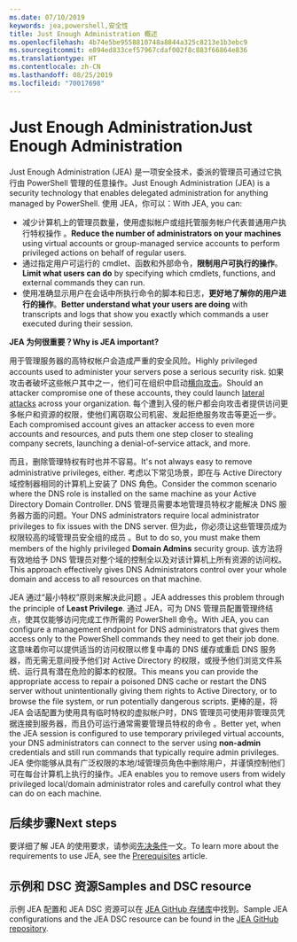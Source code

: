 ```yaml
---
ms.date: 07/10/2019
keywords: jea,powershell,安全性
title: Just Enough Administration 概述
ms.openlocfilehash: 4b74e5be9558810748a8844a325c8213e1b3ebc9
ms.sourcegitcommit: e894ed833cef57967cdaf002f8c883f66864e836
ms.translationtype: HT
ms.contentlocale: zh-CN
ms.lasthandoff: 08/25/2019
ms.locfileid: "70017698"
---
```

# <a name="just-enough-administration"></a><span data-ttu-id="aa9a0-103">Just Enough Administration</span><span class="sxs-lookup"><span data-stu-id="aa9a0-103">Just Enough Administration</span></span>

<span data-ttu-id="aa9a0-104">Just Enough Administration (JEA) 是一项安全技术，委派的管理员可通过它执行由 PowerShell 管理的任意操作。</span><span class="sxs-lookup"><span data-stu-id="aa9a0-104">Just Enough Administration (JEA) is a security technology that enables delegated administration for anything managed by PowerShell.</span></span> <span data-ttu-id="aa9a0-105">使用 JEA，你可以：</span><span class="sxs-lookup"><span data-stu-id="aa9a0-105">With JEA, you can:</span></span>

- <span data-ttu-id="aa9a0-106">减少计算机上的管理员数量，使用虚拟帐户或组托管服务帐户代表普通用户执行特权操作  。</span><span class="sxs-lookup"><span data-stu-id="aa9a0-106">**Reduce the number of administrators on your machines** using virtual accounts or group-managed service accounts to perform privileged actions on behalf of regular users.</span></span>
- <span data-ttu-id="aa9a0-107">通过指定用户可运行的 cmdlet、函数和外部命令，**限制用户可执行的操作**。</span><span class="sxs-lookup"><span data-stu-id="aa9a0-107">**Limit what users can do** by specifying which cmdlets, functions, and external commands they can run.</span></span>
- <span data-ttu-id="aa9a0-108">使用准确显示用户在会话中所执行命令的脚本和日志，**更好地了解你的用户进行的操作**。</span><span class="sxs-lookup"><span data-stu-id="aa9a0-108">**Better understand what your users are doing** with transcripts and logs that show you exactly which commands a user executed during their session.</span></span>

<span data-ttu-id="aa9a0-109">**JEA 为何很重要？**</span><span class="sxs-lookup"><span data-stu-id="aa9a0-109">**Why is JEA important?**</span></span>

<span data-ttu-id="aa9a0-110">用于管理服务器的高特权帐户会造成严重的安全风险。</span><span class="sxs-lookup"><span data-stu-id="aa9a0-110">Highly privileged accounts used to administer your servers pose a serious security risk.</span></span> <span data-ttu-id="aa9a0-111">如果攻击者破坏这些帐户其中之一，他们可在组织中启动[横向攻击](https://aka.ms/pth)。</span><span class="sxs-lookup"><span data-stu-id="aa9a0-111">Should an attacker compromise one of these accounts, they could launch [lateral attacks](https://aka.ms/pth) across your organization.</span></span> <span data-ttu-id="aa9a0-112">每个遭到入侵的帐户都会向攻击者提供访问更多帐户和资源的权限，使他们离窃取公司机密、发起拒绝服务攻击等更近一步。</span><span class="sxs-lookup"><span data-stu-id="aa9a0-112">Each compromised account gives an attacker access to even more accounts and resources, and puts them one step closer to stealing company secrets, launching a denial-of-service attack, and more.</span></span>

<span data-ttu-id="aa9a0-113">而且，删除管理特权有时也并不容易。</span><span class="sxs-lookup"><span data-stu-id="aa9a0-113">It's not always easy to remove administrative privileges, either.</span></span> <span data-ttu-id="aa9a0-114">考虑以下常见场景，即在与 Active Directory 域控制器相同的计算机上安装了 DNS 角色。</span><span class="sxs-lookup"><span data-stu-id="aa9a0-114">Consider the common scenario where the DNS role is installed on the same machine as your Active Directory Domain Controller.</span></span> <span data-ttu-id="aa9a0-115">DNS 管理员需要本地管理员特权才能解决 DNS 服务器方面的问题。</span><span class="sxs-lookup"><span data-stu-id="aa9a0-115">Your DNS administrators require local administrator privileges to fix issues with the DNS server.</span></span> <span data-ttu-id="aa9a0-116">但为此，你必须让这些管理员成为权限较高的域管理员安全组的成员  。</span><span class="sxs-lookup"><span data-stu-id="aa9a0-116">But to do so, you must make them members of the highly privileged **Domain Admins** security group.</span></span> <span data-ttu-id="aa9a0-117">该方法将有效地给予 DNS 管理员对整个域的控制全以及对该计算机上所有资源的访问权。</span><span class="sxs-lookup"><span data-stu-id="aa9a0-117">This approach effectively gives DNS Administrators control over your whole domain and access to all resources on that machine.</span></span>

<span data-ttu-id="aa9a0-118">JEA 通过“最小特权”原则来解决此问题  。</span><span class="sxs-lookup"><span data-stu-id="aa9a0-118">JEA addresses this problem through the principle of **Least Privilege**.</span></span> <span data-ttu-id="aa9a0-119">通过 JEA，可为 DNS 管理员配置管理终结点，使其仅能够访问完成工作所需的 PowerShell 命令。</span><span class="sxs-lookup"><span data-stu-id="aa9a0-119">With JEA, you can configure a management endpoint for DNS administrators that gives them access only to the PowerShell commands they need to get their job done.</span></span> <span data-ttu-id="aa9a0-120">这意味着你可以提供适当的访问权限以修复中毒的 DNS 缓存或重启 DNS 服务器，而无需无意间授予他们对 Active Directory 的权限，或授予他们浏览文件系统、运行具有潜在危险的脚本的权限。</span><span class="sxs-lookup"><span data-stu-id="aa9a0-120">This means you can provide the appropriate access to repair a poisoned DNS cache or restart the DNS server without unintentionally giving them rights to Active Directory, or to browse the file system, or run potentially dangerous scripts.</span></span> <span data-ttu-id="aa9a0-121">更棒的是，将 JEA 会话配置为使用具有临时特权的虚拟帐户时，DNS 管理员可使用非管理员凭据连接到服务器，而且仍可运行通常需要管理员特权的命令  。</span><span class="sxs-lookup"><span data-stu-id="aa9a0-121">Better yet, when the JEA session is configured to use temporary privileged virtual accounts, your DNS administrators can connect to the server using **non-admin** credentials and still run commands that typically require admin privileges.</span></span> <span data-ttu-id="aa9a0-122">JEA 使你能够从具有广泛权限的本地/域管理员角色中删除用户，并谨慎控制他们可在每台计算机上执行的操作。</span><span class="sxs-lookup"><span data-stu-id="aa9a0-122">JEA enables you to remove users from widely privileged local/domain administrator roles and carefully control what they can do on each machine.</span></span>

## <a name="next-steps"></a><span data-ttu-id="aa9a0-123">后续步骤</span><span class="sxs-lookup"><span data-stu-id="aa9a0-123">Next steps</span></span>

<span data-ttu-id="aa9a0-124">要详细了解 JEA 的使用要求，请参阅[先决条件](prerequisites.md)一文。</span><span class="sxs-lookup"><span data-stu-id="aa9a0-124">To learn more about the requirements to use JEA, see the [Prerequisites](prerequisites.md) article.</span></span>

## <a name="samples-and-dsc-resource"></a><span data-ttu-id="aa9a0-125">示例和 DSC 资源</span><span class="sxs-lookup"><span data-stu-id="aa9a0-125">Samples and DSC resource</span></span>

<span data-ttu-id="aa9a0-126">示例 JEA 配置和 JEA DSC 资源可以在 [JEA GitHub 存储库](https://github.com/PowerShell/JEA)中找到。</span><span class="sxs-lookup"><span data-stu-id="aa9a0-126">Sample JEA configurations and the JEA DSC resource can be found in the [JEA GitHub repository](https://github.com/PowerShell/JEA).</span></span>

